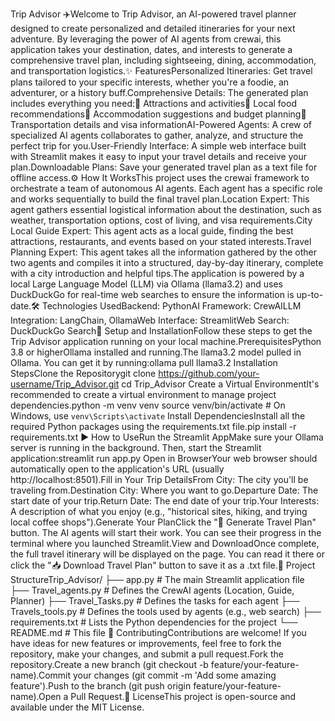 Trip Advisor ✈️Welcome to Trip Advisor, an AI-powered travel planner designed to create personalized and detailed itineraries for your next adventure. By leveraging the power of AI agents from crewai, this application takes your destination, dates, and interests to generate a comprehensive travel plan, including sightseeing, dining, accommodation, and transportation logistics.✨ FeaturesPersonalized Itineraries: Get travel plans tailored to your specific interests, whether you're a foodie, an adventurer, or a history buff.Comprehensive Details: The generated plan includes everything you need:🎡 Attractions and activities🍕 Local food recommendations🏨 Accommodation suggestions and budget planning🚆 Transportation details and visa informationAI-Powered Agents: A crew of specialized AI agents collaborates to gather, analyze, and structure the perfect trip for you.User-Friendly Interface: A simple web interface built with Streamlit makes it easy to input your travel details and receive your plan.Downloadable Plans: Save your generated travel plan as a text file for offline access.⚙️ How It WorksThis project uses the crewai framework to orchestrate a team of autonomous AI agents. Each agent has a specific role and works sequentially to build the final travel plan.Location Expert: This agent gathers essential logistical information about the destination, such as weather, transportation options, cost of living, and visa requirements.City Local Guide Expert: This agent acts as a local guide, finding the best attractions, restaurants, and events based on your stated interests.Travel Planning Expert: This agent takes all the information gathered by the other two agents and compiles it into a structured, day-by-day itinerary, complete with a city introduction and helpful tips.The application is powered by a local Large Language Model (LLM) via Ollama (llama3.2) and uses DuckDuckGo for real-time web searches to ensure the information is up-to-date.🛠️ Technologies UsedBackend: PythonAI Framework: CrewAILLM Integration: LangChain, OllamaWeb Interface: StreamlitWeb Search: DuckDuckGo Search🚀 Setup and InstallationFollow these steps to get the Trip Advisor application running on your local machine.PrerequisitesPython 3.8 or higherOllama installed and running.The llama3.2 model pulled in Ollama. You can get it by running:ollama pull llama3.2
Installation StepsClone the Repositorygit clone https://github.com/your-username/Trip_Advisor.git
cd Trip_Advisor
Create a Virtual EnvironmentIt's recommended to create a virtual environment to manage project dependencies.python -m venv venv
source venv/bin/activate  # On Windows, use `venv\Scripts\activate`
Install DependenciesInstall all the required Python packages using the requirements.txt file.pip install -r requirements.txt
▶️ How to UseRun the Streamlit AppMake sure your Ollama server is running in the background. Then, start the Streamlit application:streamlit run app.py
Open in BrowserYour web browser should automatically open to the application's URL (usually http://localhost:8501).Fill in Your Trip DetailsFrom City: The city you'll be traveling from.Destination City: Where you want to go.Departure Date: The start date of your trip.Return Date: The end date of your trip.Your Interests: A description of what you enjoy (e.g., "historical sites, hiking, and trying local coffee shops").Generate Your PlanClick the "🚀 Generate Travel Plan" button. The AI agents will start their work. You can see their progress in the terminal where you launched Streamlit.View and DownloadOnce complete, the full travel itinerary will be displayed on the page. You can read it there or click the "📥 Download Travel Plan" button to save it as a .txt file.📂 Project StructureTrip_Advisor/
├── app.py              # The main Streamlit application file
├── Travel_agents.py    # Defines the CrewAI agents (Location, Guide, Planner)
├── Travel_Tasks.py     # Defines the tasks for each agent
├── Travels_tools.py    # Defines the tools used by agents (e.g., web search)
├── requirements.txt    # Lists the Python dependencies for the project
└── README.md           # This file
🤝 ContributingContributions are welcome! If you have ideas for new features or improvements, feel free to fork the repository, make your changes, and submit a pull request.Fork the repository.Create a new branch (git checkout -b feature/your-feature-name).Commit your changes (git commit -m 'Add some amazing feature').Push to the branch (git push origin feature/your-feature-name).Open a Pull Request.📄 LicenseThis project is open-source and available under the MIT License.
